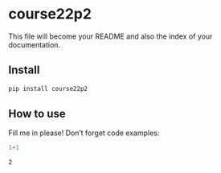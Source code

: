 course22p2
================

<!-- WARNING: THIS FILE WAS AUTOGENERATED! DO NOT EDIT! -->

This file will become your README and also the index of your
documentation.

## Install

``` sh
pip install course22p2
```

## How to use

Fill me in please! Don’t forget code examples:

``` python
1+1
```

    2
